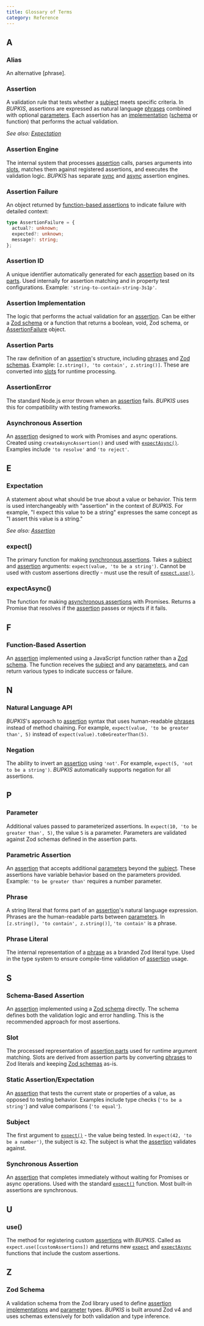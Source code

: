 ```yaml
---
title: Glossary of Terms
category: Reference
---
```


## A

### Alias

An alternative [phrase].

### Assertion

A validation rule that tests whether a [subject](#subject) meets specific criteria. In _BUPKIS_, assertions are expressed as natural language [phrases](#phrase) combined with optional [parameters](#parameter). Each assertion has an [implementation](#assertion-implementation) ([schema](#zod-schema) or function) that performs the actual validation.

_See also: [Expectation](#expectation)_

### Assertion Engine

The internal system that processes [assertion](#assertion) calls, parses arguments into [slots](#slot), matches them against registered assertions, and executes the validation logic. _BUPKIS_ has separate [sync](#synchronous-assertion) and [async](#asynchronous-assertion) assertion engines.

### Assertion Failure

An object returned by [function-based assertions](#function-based-assertion) to indicate failure with detailed context:

```ts
type AssertionFailure = {
  actual?: unknown;
  expected?: unknown;
  message?: string;
};
```

### Assertion ID

A unique identifier automatically generated for each [assertion](#assertion) based on its [parts](#assertion-parts). Used internally for assertion matching and in property test configurations. Example: `'string-to-contain-string-3s1p'`.

### Assertion Implementation

The logic that performs the actual validation for an [assertion](#assertion). Can be either a [Zod schema](#zod-schema) or a function that returns a boolean, void, Zod schema, or [AssertionFailure](#assertion-failure) object.

### Assertion Parts

The raw definition of an [assertion](#assertion)'s structure, including [phrases](#phrase) and [Zod schemas](#zod-schema). Example: `[z.string(), 'to contain', z.string()]`. These are converted into [slots](#slot) for runtime processing.

### AssertionError

The standard Node.js error thrown when an [assertion](#assertion) fails. _BUPKIS_ uses this for compatibility with testing frameworks.

### Asynchronous Assertion

An [assertion](#assertion) designed to work with Promises and async operations. Created using `createAsyncAssertion()` and used with [`expectAsync()`](#expectasync). Examples include `'to resolve'` and `'to reject'`.

## E

### Expectation

A statement about what should be true about a value or behavior. This term is used interchangeably with "assertion" in the context of _BUPKIS_. For example, "I expect this value to be a string" expresses the same concept as "I assert this value is a string."

_See also: [Assertion](#assertion)_

### expect()

The primary function for making [synchronous assertions](#synchronous-assertion). Takes a [subject](#subject) and [assertion](#assertion) arguments: `expect(value, 'to be a string')`. Cannot be used with custom assertions directly - must use the result of [`expect.use()`](#use).

### expectAsync()

The function for making [asynchronous assertions](#asynchronous-assertion) with Promises. Returns a Promise that resolves if the [assertion](#assertion) passes or rejects if it fails.

## F

### Function-Based Assertion

An [assertion](#assertion) implemented using a JavaScript function rather than a [Zod schema](#zod-schema). The function receives the [subject](#subject) and any [parameters](#parameter), and can return various types to indicate success or failure.

## N

### Natural Language API

_BUPKIS_'s approach to [assertion](#assertion) syntax that uses human-readable [phrases](#phrase) instead of method chaining. For example, `expect(value, 'to be greater than', 5)` instead of `expect(value).toBeGreaterThan(5)`.

### Negation

The ability to invert an [assertion](#assertion) using `'not'`. For example, `expect(5, 'not to be a string')`. _BUPKIS_ automatically supports negation for all assertions.

## P

### Parameter

Additional values passed to parameterized assertions. In `expect(10, 'to be greater than', 5)`, the value `5` is a parameter. Parameters are validated against Zod schemas defined in the assertion parts.

### Parametric Assertion

An [assertion](#assertion) that accepts additional [parameters](#parameter) beyond the [subject](#subject). These assertions have variable behavior based on the parameters provided. Example: `'to be greater than'` requires a number parameter.

### Phrase

A string literal that forms part of an [assertion](#assertion)'s natural language expression. Phrases are the human-readable parts between [parameters](#parameter). In `[z.string(), 'to contain', z.string()]`, `'to contain'` is a phrase.

### Phrase Literal

The internal representation of a [phrase](#phrase) as a branded Zod literal type. Used in the type system to ensure compile-time validation of [assertion](#assertion) usage.

## S

### Schema-Based Assertion

An [assertion](#assertion) implemented using a [Zod schema](#zod-schema) directly. The schema defines both the validation logic and error handling. This is the recommended approach for most assertions.

### Slot

The processed representation of [assertion parts](#assertion-parts) used for runtime argument matching. Slots are derived from assertion parts by converting [phrases](#phrase) to Zod literals and keeping [Zod schemas](#zod-schema) as-is.

### Static Assertion/Expectation

An [assertion](#assertion) that tests the current state or properties of a value, as opposed to testing behavior. Examples include type checks (`'to be a string'`) and value comparisons (`'to equal'`).

### Subject

The first argument to [`expect()`](#expect) - the value being tested. In `expect(42, 'to be a number')`, the subject is `42`. The subject is what the [assertion](#assertion) validates against.

### Synchronous Assertion

An [assertion](#assertion) that completes immediately without waiting for Promises or async operations. Used with the standard [`expect()`](#expect) function. Most built-in assertions are synchronous.

## U

### use()

The method for registering custom [assertions](#assertion) with _BUPKIS_. Called as `expect.use([customAssertions])` and returns new [`expect`](#expect) and [`expectAsync`](#expectasync) functions that include the custom assertions.

## Z

### Zod Schema

A validation schema from the Zod library used to define [assertion implementations](#assertion-implementation) and [parameter](#parameter) types. _BUPKIS_ is built around Zod v4 and uses schemas extensively for both validation and type inference.
